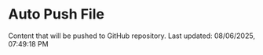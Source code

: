 # Auto Push File

Content that will be pushed to GitHub repository.
Last updated: 08/06/2025, 07:49:18 PM